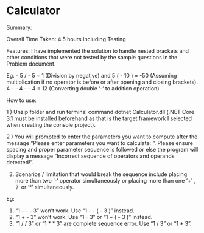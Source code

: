 # Calculator
Summary:

Overall Time Taken: 4.5 hours Including Testing

Features: I have implemented the solution to handle nested brackets and other conditions that were not tested by the sample questions in the Problem document. 

Eg. - 5 / - 5  = 1 (Division by negative) and 5 ( - 10 ) = -50 (Assuming multiplication if no operator is before or after opening and closing brackets). 4 - - 4 - - 4 = 12 (Converting double ‘-‘ to addition operation).

How to use: 

1 ) Unzip folder and run terminal command dotnet Calculator.dll (.NET Core 3.1 must be installed beforehand as that is the target framework I selected when creating the console project).

2 ) You will prompted to enter the parameters you want to compute after the message “Please enter parameters you want to calculate: ”. Please ensure spacing and proper parameter sequence is followed or else the program will display a message “Incorrect sequence of operators and operands detected!”. 

3) Scenarios / limitation that would break the sequence include placing more than two ‘-‘ operator simultaneously or placing more than one ‘+’ , ‘/‘ or ‘*’ simultaneously.

Eg: 
1) “1 - - - 3” won’t work. Use “1 - - ( - 3 )” instead.
2) “1 + - 3” won’t work. Use “1 - 3” or “1 + ( - 3 )” instead.
3) “1 / / 3” or “1 * * 3” are complete sequence error. Use “1 / 3” or “1 * 3”.

